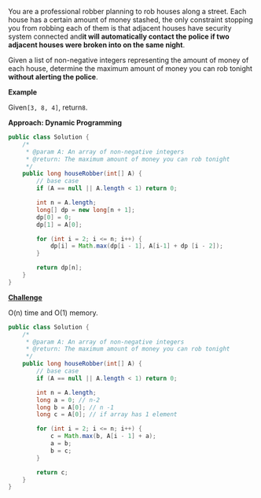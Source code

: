 You are a professional robber planning to rob houses along a street. Each house has a certain amount of money stashed, the only constraint stopping you from robbing each of them is that adjacent houses have security system connected and**it will automatically contact the police if two adjacent houses were broken into on the same night**.

Given a list of non-negative integers representing the amount of money of each house, determine the maximum amount of money you can rob tonight **without alerting the police**.

**Example**

Given`[3, 8, 4]`, return`8`.

**Approach: Dynamic Programming**

```java
public class Solution {
    /*
     * @param A: An array of non-negative integers
     * @return: The maximum amount of money you can rob tonight
     */
    public long houseRobber(int[] A) {
        // base case
        if (A == null || A.length < 1) return 0;

        int n = A.length;
        long[] dp = new long[n + 1];
        dp[0] = 0;
        dp[1] = A[0];

        for (int i = 2; i <= n; i++) {
            dp[i] = Math.max(dp[i - 1], A[i-1] + dp [i - 2]);
        }

        return dp[n];
    }
}
```

[**Challenge**](http://www.lintcode.com/en/problem/house-robber/#challenge)

O\(n\) time and O\(1\) memory.

```java
public class Solution {
    /*
     * @param A: An array of non-negative integers
     * @return: The maximum amount of money you can rob tonight
     */
    public long houseRobber(int[] A) {
        // base case
        if (A == null || A.length < 1) return 0;

        int n = A.length;
        long a = 0; // n-2
        long b = A[0]; // n -1
        long c = A[0]; // if array has 1 element

        for (int i = 2; i <= n; i++) {
            c = Math.max(b, A[i - 1] + a);
            a = b;
            b = c;
        }

        return c;
    }
}
```



